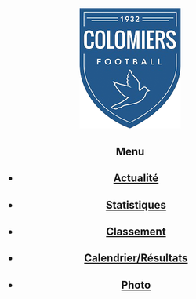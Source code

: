 <html lang="fr">
<head>
    <meta charset="UTF-8">
    <meta name="viewport" content="width=device-width, initial-scale=1.0">
    <style>
        body {
            background-image: url('sitefond.png');
            background-size: cover; /* Pour que l'image couvre tout l'arrière-plan */
            background-position: center; /* Pour centrer l'image */
            background-repeat: no-repeat; /* Pour éviter que l'image se répète */
            h2 { text-align: center; }
        }
    </style>
    <meta charset="UTF-8">
    <meta name="viewport" content="width=device-width, initial-scale=1.0">
    <link rel="stylesheet" href="style.css">
</head>
<body>
    <h2><img src="USClogo.png" alt="logousc"></h2>
    <h2>Menu</h2>
    <ul>
        <h2><li><a href="actualité.html">Actualité</a></li></h2>
        <h2><li><a href="statistique.html">Statistiques</a></li></h2>
        <h2><li><a href="classement.html">Classement</a></li></h2>
        <h2><li><a href="S2425.html">Calendrier/Résultats</a></li></h2>
        <h2><li><a href="photo.html">Photo</a></li></h2>
    </ul>
</body>
</html>

